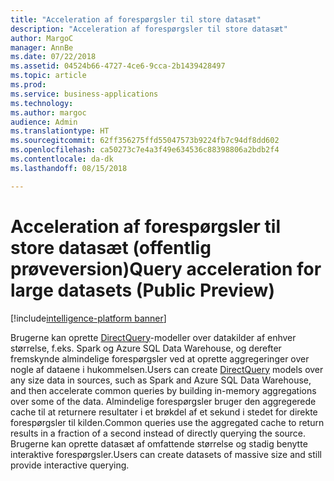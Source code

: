 ```yaml
---
title: "Acceleration af forespørgsler til store datasæt"
description: "Acceleration af forespørgsler til store datasæt"
author: MargoC
manager: AnnBe
ms.date: 07/22/2018
ms.assetid: 04524b66-4727-4ce6-9cca-2b1439428497
ms.topic: article
ms.prod: 
ms.service: business-applications
ms.technology: 
ms.author: margoc
audience: Admin
ms.translationtype: HT
ms.sourcegitcommit: 62ff356275ffd55047573b9224fb7c94df8dd602
ms.openlocfilehash: ca50273c7e4a3f49e634536c88398806a2bdb2f4
ms.contentlocale: da-dk
ms.lasthandoff: 08/15/2018

---
```


#  <a name="query-acceleration-for-large-datasets-public-preview"></a><span data-ttu-id="afe3a-103">Acceleration af forespørgsler til store datasæt (offentlig prøveversion)</span><span class="sxs-lookup"><span data-stu-id="afe3a-103">Query acceleration for large datasets (Public Preview)</span></span>

[!include[intelligence-platform banner](../../includes/intelligence-platform.md)]



<span data-ttu-id="afe3a-104">Brugerne kan oprette [DirectQuery](https://docs.microsoft.com/power-bi/desktop-directquery-about)-modeller over datakilder af enhver størrelse, f.eks. Spark og Azure SQL Data Warehouse, og derefter fremskynde almindelige forespørgsler ved at oprette aggregeringer over nogle af dataene i hukommelsen.</span><span class="sxs-lookup"><span data-stu-id="afe3a-104">Users can create [DirectQuery](https://docs.microsoft.com/power-bi/desktop-directquery-about) models over any size data in sources, such as Spark and Azure SQL Data Warehouse, and then accelerate common queries by building in-memory aggregations over some of the data.</span></span> <span data-ttu-id="afe3a-105">Almindelige forespørgsler bruger den aggregerede cache til at returnere resultater i et brøkdel af et sekund i stedet for direkte forespørgsler til kilden.</span><span class="sxs-lookup"><span data-stu-id="afe3a-105">Common queries use the aggregated cache to return results in a fraction of a second instead of directly querying the source.</span></span> <span data-ttu-id="afe3a-106">Brugerne kan oprette datasæt af omfattende størrelse og stadig benytte interaktive forespørgsler.</span><span class="sxs-lookup"><span data-stu-id="afe3a-106">Users can create datasets of massive size and still provide interactive querying.</span></span>

